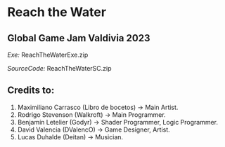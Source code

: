 # Reach the Water
## Global Game Jam Valdivia 2023

*Exe:* ReachTheWaterExe.zip

*SourceCode:* ReachTheWaterSC.zip

## Credits to:
1. Maximiliano Carrasco (Libro de bocetos) -> Main Artist.
2. Rodrigo Stevenson (Walkroft) -> Main Programmer.
3. Benjamín Letelier (Godyr) -> Shader Programmer, Logic Programmer.
4. David Valencia (DValencO) -> Game Designer, Artist.
5. Lucas Duhalde (Deitan) -> Musician.
